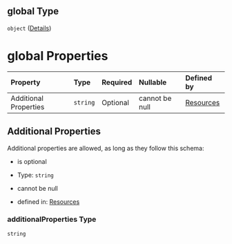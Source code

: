 ## global Type

`object` ([Details](resources-resources-properties-resources-properties-secrets-properties-global.md))

# global Properties

| Property              | Type     | Required | Nullable       | Defined by                                                                                                                                                                                                               |
| :-------------------- | :------- | :------- | :------------- | :----------------------------------------------------------------------------------------------------------------------------------------------------------------------------------------------------------------------- |
| Additional Properties | `string` | Optional | cannot be null | [Resources](resources-resources-properties-resources-properties-secrets-properties-global-additionalproperties.md "undefined#/resources/properties/Resources/properties/secrets/properties/global/additionalProperties") |

## Additional Properties

Additional properties are allowed, as long as they follow this schema:



*   is optional

*   Type: `string`

*   cannot be null

*   defined in: [Resources](resources-resources-properties-resources-properties-secrets-properties-global-additionalproperties.md "undefined#/resources/properties/Resources/properties/secrets/properties/global/additionalProperties")

### additionalProperties Type

`string`
